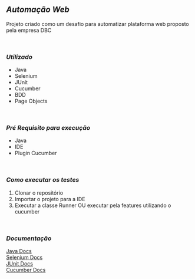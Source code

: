 ## ***Automação Web***
Projeto criado como um desafio para automatizar plataforma web proposto pela empresa DBC
<p> <br />


### ***Utilizado***

 - Java
 - Selenium
 - JUnit
 - Cucumber
 - BDD
 - Page Objects

<p> <br />

### ***Pré Requisito para execução***

- Java
- IDE
- Plugin Cucumber
<p> <br />

### ***Como executar os testes***

1. Clonar o repositório
2. Importar o projeto para a IDE
3. Executar a classe Runner OU executar pela features utilizando o cucumber 


<p> <br />



### ***Documentação***

[Java Docs](https://docs.oracle.com/en/java/)<br />
[Selenium Docs](https://www.selenium.dev/documentation/en/)<br />
[JUnit Docs](https://junit.org/junit5/docs/current/user-guide/)<br />
[Cucumber Docs](https://cucumber.io/docs/cucumber/)
<p> <br />
 


